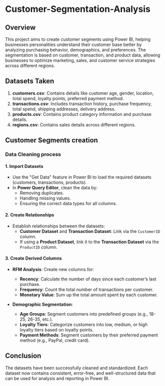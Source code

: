 # Customer-Segmentation-Analysis

## Overview
This project aims to create customer segments using Power BI, helping businesses personalities understand their customer base better by analyzing purchasing behavior, demographics, and preferences. The segmentation is based on customer, transaction, and product data, allowing businesses to optimize marketing, sales, and customer service strategies across different regions.

## Datasets Taken
1. **customers.csv**: Contains details like customer age, gender, location, total spend, loyalty points, preferred payment method.
2. **transactions.csv**: Includes transaction history, purchase frequency, total spend, shipping addresses, delivery address.
3. **products.csv**: Contains product category information and purchase details.
4. **regions.csv**: Contains sales details across different regions.

## Customer Segments creation

### Data Cleaning process
#### 1. Import Datasets
- Use the "Get Data" feature in Power BI to load the required datasets (customers, transactions, products).
- In **Power Query Editor**, clean the data by:
  - Removing duplicates.
  - Handling missing values.
  - Ensuring the correct data types for all columns.

#### 2. Create Relationships
- Establish relationships between the datasets:
  - **Customer Dataset** and **Transaction Dataset**: Link via the `CustomerID` column.
  - If using a **Product Dataset**, link it to the **Transaction Dataset** via the `ProductID` column.

#### 3. Create Derived Columns
- **RFM Analysis**: Create new columns for:
  - **Recency**: Calculate the number of days since each customer’s last purchase.
  - **Frequency**: Count the total number of transactions per customer.
  - **Monetary Value**: Sum up the total amount spent by each customer.

- **Demographic Segmentation**:
  - **Age Groups**: Segment customers into predefined groups (e.g., 18-25, 26-35, etc.).
  - **Loyalty Tiers**: Categorize customers into low, medium, or high loyalty tiers based on loyalty points.
  - **Payment Methods**: Segment customers by their preferred payment method (e.g., PayPal, credit card).

## Conclusion
The datasets have been successfully cleaned and standardized. Each dataset now contains consistent, error-free, and well-structured data that can be used for analysis and reporting in Power BI.
